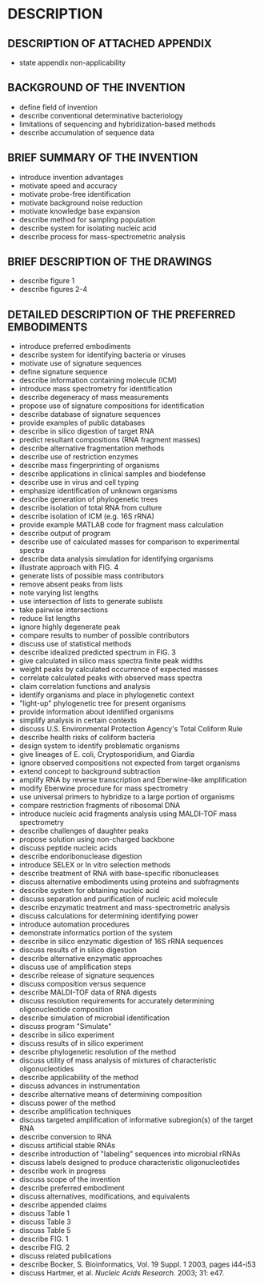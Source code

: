 # DESCRIPTION

## DESCRIPTION OF ATTACHED APPENDIX

- state appendix non-applicability

## BACKGROUND OF THE INVENTION

- define field of invention
- describe conventional determinative bacteriology
- limitations of sequencing and hybridization-based methods
- describe accumulation of sequence data

## BRIEF SUMMARY OF THE INVENTION

- introduce invention advantages
- motivate speed and accuracy
- motivate probe-free identification
- motivate background noise reduction
- motivate knowledge base expansion
- describe method for sampling population
- describe system for isolating nucleic acid
- describe process for mass-spectrometric analysis

## BRIEF DESCRIPTION OF THE DRAWINGS

- describe figure 1
- describe figures 2-4

## DETAILED DESCRIPTION OF THE PREFERRED EMBODIMENTS

- introduce preferred embodiments
- describe system for identifying bacteria or viruses
- motivate use of signature sequences
- define signature sequence
- describe information containing molecule (ICM)
- introduce mass spectrometry for identification
- describe degeneracy of mass measurements
- propose use of signature compositions for identification
- describe database of signature sequences
- provide examples of public databases
- describe in silico digestion of target RNA
- predict resultant compositions (RNA fragment masses)
- describe alternative fragmentation methods
- describe use of restriction enzymes
- describe mass fingerprinting of organisms
- describe applications in clinical samples and biodefense
- describe use in virus and cell typing
- emphasize identification of unknown organisms
- describe generation of phylogenetic trees
- describe isolation of total RNA from culture
- describe isolation of ICM (e.g. 16S rRNA)
- provide example MATLAB code for fragment mass calculation
- describe output of program
- describe use of calculated masses for comparison to experimental spectra
- describe data analysis simulation for identifying organisms
- illustrate approach with FIG. 4
- generate lists of possible mass contributors
- remove absent peaks from lists
- note varying list lengths
- use intersection of lists to generate sublists
- take pairwise intersections
- reduce list lengths
- ignore highly degenerate peak
- compare results to number of possible contributors
- discuss use of statistical methods
- describe idealized predicted spectrum in FIG. 3
- give calculated in silico mass spectra finite peak widths
- weight peaks by calculated occurrence of expected masses
- correlate calculated peaks with observed mass spectra
- claim correlation functions and analysis
- identify organisms and place in phylogenetic context
- "light-up" phylogenetic tree for present organisms
- provide information about identified organisms
- simplify analysis in certain contexts
- discuss U.S. Environmental Protection Agency's Total Coliform Rule
- describe health risks of coliform bacteria
- design system to identify problematic organisms
- give lineages of E. coli, Cryptosporidium, and Giardia
- ignore observed compositions not expected from target organisms
- extend concept to background subtraction
- amplify RNA by reverse transcription and Eberwine-like amplification
- modify Eberwine procedure for mass spectrometry
- use universal primers to hybridize to a large portion of organisms
- compare restriction fragments of ribosomal DNA
- introduce nucleic acid fragments analysis using MALDI-TOF mass spectrometry
- describe challenges of daughter peaks
- propose solution using non-charged backbone
- discuss peptide nucleic acids
- describe endoribonuclease digestion
- introduce SELEX or In vitro selection methods
- describe treatment of RNA with base-specific ribonucleases
- discuss alternative embodiments using proteins and subfragments
- describe system for obtaining nucleic acid
- discuss separation and purification of nucleic acid molecule
- describe enzymatic treatment and mass-spectrometric analysis
- discuss calculations for determining identifying power
- introduce automation procedures
- demonstrate informatics portion of the system
- describe in silico enzymatic digestion of 16S rRNA sequences
- discuss results of in silico digestion
- describe alternative enzymatic approaches
- discuss use of amplification steps
- describe release of signature sequences
- discuss composition versus sequence
- describe MALDI-TOF data of RNA digests
- discuss resolution requirements for accurately determining oligonucleotide composition
- describe simulation of microbial identification
- discuss program "Simulate"
- describe in silico experiment
- discuss results of in silico experiment
- describe phylogenetic resolution of the method
- discuss utility of mass analysis of mixtures of characteristic oligonucleotides
- describe applicability of the method
- discuss advances in instrumentation
- describe alternative means of determining composition
- discuss power of the method
- describe amplification techniques
- discuss targeted amplification of informative subregion(s) of the target RNA
- describe conversion to RNA
- discuss artificial stable RNAs
- describe introduction of "labeling" sequences into microbial rRNAs
- discuss labels designed to produce characteristic oligonucleotides
- describe work in progress
- discuss scope of the invention
- describe preferred embodiment
- discuss alternatives, modifications, and equivalents
- describe appended claims
- discuss Table 1
- discuss Table 3
- discuss Table 5
- describe FIG. 1
- describe FIG. 2
- discuss related publications
- describe Bocker, S. Bioinformatics, Vol. 19 Suppl. 1 2003, pages i44-i53
- discuss Hartmer, et al. *Nucleic Acids Research.* 2003; 31: e47.

